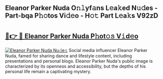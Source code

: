 ## Eleanor Parker Nuda O𝚗𝚕yf𝚊ns L𝚎a𝚔ed N𝚞𝚍es - Part-bqa P𝚑𝚘tos Vi𝚍𝚎o - H𝚘𝚝 Part L𝚎a𝚔s V92zD

# <h2><a href="http://kf3i8w.oniu.top/?m=Eleanor+Parker+Nuda">🔗👉 🔴 Eleanor Parker Nuda P𝚑ot𝚘𝚜 V𝚒d𝚎o</a></h2>

[![Eleanor Parker Nuda Nu𝚍e𝚜](https://i.imgur.com/0qMVB7G.gif)](http://kf3i8w.oniu.top/?m=Eleanor+Parker+Nuda)
Social media influencer Eleanor Parker Nuda, famed for sharing dance and lifestyle content, including presentations and personal blogs. Eleanor Parker Nuda's public image is characterized by its openness and accessibility, but the depths of his personal life remain a captivating mystery.  
